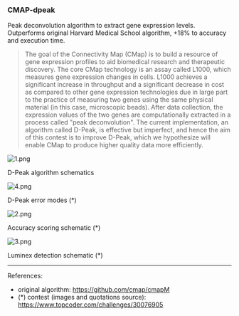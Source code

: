 ### CMAP-dpeak

Peak deconvolution algorithm to extract gene expression levels. Outperforms original Harvard Medical School algorithm, +18% to accuracy and execution time.

> The goal of the Connectivity Map (CMap) is to build a resource of gene expression profiles to aid biomedical research and therapeutic discovery. The core CMap technology is an assay called L1000, which measures gene expression changes in cells. L1000 achieves a significant increase in throughput and a significant decrease in cost as compared to other gene expression technologies due in large part to the practice of measuring two genes using the same physical material (in this case, microscopic beads). After data collection, the expression values of the two genes are computationally extracted in a process called "peak deconvolution". The current implementation, an algorithm called D-Peak, is effective but imperfect, and hence the aim of this contest is to improve D-Peak, which we hypothesize will enable CMap to produce higher quality data more efficiently.

![1.png](https://lh3.googleusercontent.com/560LxnDXqbeYFCDt2OhLto8VHOCAfSIackvMa8ozpaXQltrJamOYI_2qYY8DwyJXDBkKO5ydt2fd-xjzI-XbLFbSmbXKitlER0FJFe8VIWsdc5fCkeOgyzWHlgCSvZt48Npw9pgM)

D-Peak algorithm schematics

![4.png](https://lh3.googleusercontent.com/-wtQ7pv4eLKwV3-AvHrkxmak3psQPbsHzCMEssbPxQYelMfqoPkNaLOGvTWjUGJmfbxq_DR_6Bau0MtfMNQhxk3VfAhAQ54R0erAP1s-XmFxRGIztRpPl7M-Wj89nGWngWWzY0xq)

D-Peak error modes (*)

![2.png](https://lh5.googleusercontent.com/IqTt4KC_thCmx27xGYcsXYRRzkLdcw3Vvx75HkheMt2myty3XbCB-CEgduqgCpY02s9gwQs2EsuByxoPyZys0QfV5Pf8U6C4Y1AHjjsL_pkyM3UQDDTOXYOexHFS4vWrGg5WzRY4)

Accuracy scoring schematic (*)

![3.png](https://lh6.googleusercontent.com/yZcyA6oOtnDa5D21z_dAfRxNHZx2pankRLsSyfmUt7RTIGuvSirCHwm7x1gJG5V1u45O9SlSaAEs5AaIMtvFJggMj5lxVAqghocRSYFAp-wTSP13xl8_AkNVLwqAJ2GulddgQC_B)

Luminex detection schematic (*)

-----

References:

* original algorithm: https://github.com/cmap/cmapM
* (*) contest (images and quotations source): https://www.topcoder.com/challenges/30076905
